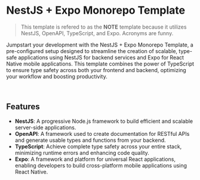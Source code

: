 # NestJS + Expo Monorepo Template

> This template is refered to as the **NOTE** template because it utilizes NestJS, OpenAPI, TypeScript, and Expo. Acronyms are funny.

Jumpstart your development with the NestJS + Expo Monorepo Template, a pre-configured setup designed to streamline the creation of scalable, type-safe applications using NestJS for backend services and Expo for React Native mobile applications. This template combines the power of TypeScript to ensure type safety across both your frontend and backend, optimizing your workflow and boosting productivity.

<br>

## Features

- **NestJS**: A progressive Node.js framework to build efficient and scalable server-side applications.
- **OpenAPI**: A framework used to create documentation for RESTful APIs and generate usable types and functions from your backend.
- **TypeScript**: Achieve complete type safety across your entire stack, minimizing runtime errors and enhancing code quality.
- **Expo**: A framework and platform for universal React applications, enabling developers to build cross-platform mobile applications using React Native.
